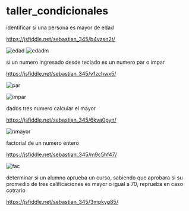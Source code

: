# taller_condicionales

identificar si una persona es mayor de edad 

https://jsfiddle.net/sebastian_345/b4vzsn2t/


![edad](https://user-images.githubusercontent.com/61298440/80666413-b7e63680-8a61-11ea-81e0-0612b0f56d40.jpg)
![edadm](https://user-images.githubusercontent.com/61298440/80666549-2e833400-8a62-11ea-8e63-ed6b805aa014.jpg)


si un numero ingresado desde teclado es un numero par o impar 

https://jsfiddle.net/sebastian_345/v1zchwx5/

![par](https://user-images.githubusercontent.com/61298440/80666893-5030eb00-8a63-11ea-9181-df106eb9b97c.jpg)

![impar](https://user-images.githubusercontent.com/61298440/80666909-5aeb8000-8a63-11ea-8f65-f216d4195697.jpg)


dados tres numero calcular el mayor 

https://jsfiddle.net/sebastian_345/6kva0pyn/

![nmayor](https://user-images.githubusercontent.com/61298440/80667158-f7158700-8a63-11ea-8e31-419dcafa6412.jpg)


factorial de un numero entero 

https://jsfiddle.net/sebastian_345/m9c5hf47/


![fac](https://user-images.githubusercontent.com/61298440/80667354-920e6100-8a64-11ea-871f-1485e49a2995.jpg)


determinar si un alumno aprueba un curso, sabiendo que aprobara si su promedio de tres calificaciones es mayor o igual a 70,
reprueba en caso cotrario 

https://jsfiddle.net/sebastian_345/3mpkyg85/








